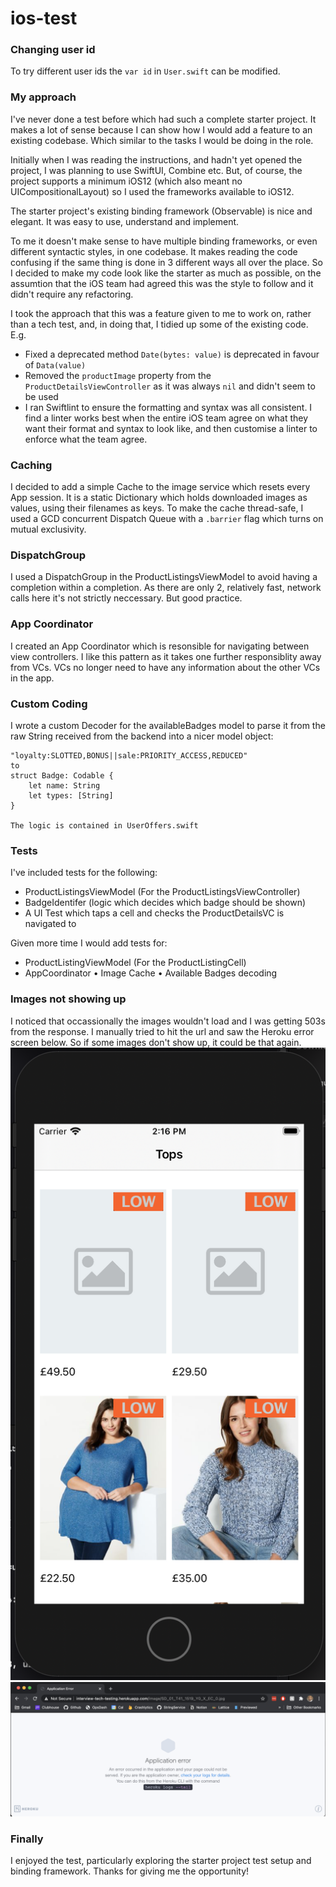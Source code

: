 # ios-test

### Changing user id

To try different user ids the `var id` in `User.swift` can be modified.

### My approach

I've never done a test before which had such a complete starter project. It makes a lot of sense because I can show how I would add a feature to an existing codebase. Which similar to the tasks I would be doing in the role.

Initially when I was reading the instructions, and hadn't yet opened the project, I was planning to use SwiftUI, Combine etc. But, of course, the project supports a minimum iOS12 (which also meant no UICompositionalLayout) so I used the frameworks available to iOS12.

The starter project's existing binding framework (Observable) is nice and elegant. It was easy to use, understand and implement.

To me it doesn't make sense to have multiple binding frameworks, or even different syntactic styles, in one codebase. It makes reading the code confusing if the same thing is done in 3 different ways all over the place. So I decided to make my code look like the starter as much as possible, on the assumtion that the iOS team had agreed this was the style to follow and it didn't require any refactoring.

I took the approach that this was a feature given to me to work on, rather than a tech test, and, in doing that, I tidied up some of the existing code. E.g.
* Fixed a deprecated method `Date(bytes: value)` is deprecated in favour of `Data(value)`
* Removed the `productImage` property from the `ProductDetailsViewController` as it was always `nil` and didn't seem to be used
* I ran Swiftlint to ensure the formatting and syntax was all consistent. I find a linter works best when the entire iOS team agree on what they want their format and syntax to look like, and then customise a linter to enforce what the team agree.

### Caching

I decided to add a simple Cache to the image service which resets every App session.
It is a static Dictionary which holds downloaded images as values, using their filenames as keys.
To make the cache thread-safe, I used a GCD concurrent Dispatch Queue with a `.barrier` flag which turns on mutual exclusivity.

### DispatchGroup

I used a DispatchGroup in the ProductListingsViewModel to avoid having a completion within a completion.
As there are only 2, relatively fast, network calls here it's not strictly neccessary. But good practice.

### App Coordinator

I created an App Coordinator which is resonsible for navigating between view controllers.
I like this pattern as it takes one further responsiblity away from VCs.
VCs no longer need to have any information about the other VCs in the app.

### Custom Coding

I wrote a custom Decoder for the availableBadges model to parse it from the raw String received from the backend into a nicer model object:

```
"loyalty:SLOTTED,BONUS||sale:PRIORITY_ACCESS,REDUCED"
to
struct Badge: Codable {
    let name: String
    let types: [String]
}

The logic is contained in UserOffers.swift
```

### Tests

I've included tests for the following:
* ProductListingsViewModel (For the ProductListingsViewController)
* BadgeIdentifer (logic which decides which badge should be shown)
* A UI Test which taps a cell and checks the ProductDetailsVC is navigated to

Given more time I would add tests for:
* ProductListingViewModel (For the ProductListingCell)
* AppCoordinator
• Image Cache
• Available Badges decoding

### Images not showing up

I noticed that occassionally the images wouldn't load and I was getting 503s from the response.
I manually tried to hit the url and saw the Heroku error screen below.
So if some images don't show up, it could be that again.
![imagesMissing](Images/imagesMissing.png)
![503](Images/503.png)

### Finally

I enjoyed the test, particularly exploring the starter project test setup and binding framework.
Thanks for giving me the opportunity!